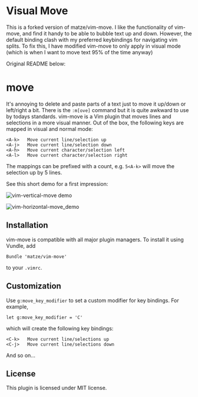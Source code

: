 # Visual Move
This is a forked version of matze/vim-move.  I like the functionality of vim-move, and find it handy to be able to bubble text up and down.  However, the default binding clash with my preferred keybindings for navigating vim splits.  To fix this, I have modified vim-move to only apply in visual mode (which is when I want to move text 95% of the time anyway)

Original README below:



# move

It's annoying to delete and paste parts of a text just to move it up/down or
left/right a bit.
There is the `:m[ove]` command but it is quite awkward to use by todays
standards. vim-move is a Vim plugin that moves lines and selections in a more
visual manner. Out of the box, the following keys are mapped in visual and
normal mode:

    <A-k>   Move current line/selection up
    <A-j>   Move current line/selection down
    <A-h>   Move current character/selection left
    <A-l>   Move current character/selection right

The mappings can be prefixed with a count, e.g. `5<A-k>` will move the selection
up by 5 lines.

See this short demo for a first impression:

![vim-vertical-move demo](http://i.imgur.com/RMv8KsJ.gif)

![vim-horizontal-move_demo](https://i.imgur.com/zKWEecp.gif)

## Installation

vim-move is compatible with all major plugin managers. To install it using
Vundle, add

```vim
Bundle 'matze/vim-move'
```

to your `.vimrc`.


## Customization

Use `g:move_key_modifier` to set a custom modifier for key bindings. For
example,

```vim
let g:move_key_modifier = 'C'
```

which will create the following key bindings:

    <C-k>   Move current line/selections up
    <C-j>   Move current line/selections down

And so on...

## License

This plugin is licensed under MIT license.

